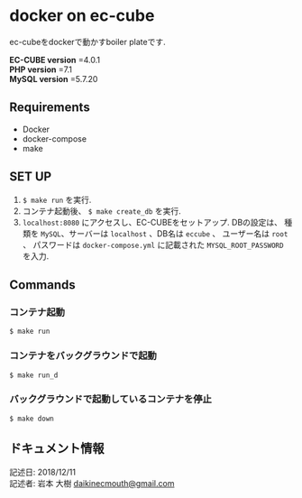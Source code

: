 # docker on ec-cube
ec-cubeをdockerで動かすboiler plateです. 

**EC-CUBE version** =4.0.1   
**PHP version** =7.1    
**MySQL version** =5.7.20

## Requirements
* Docker
* docker-compose
* make

## SET UP
1. `$ make run` を実行.
2. コンテナ起動後、 `$ make create_db` を実行.
3. `localhost:8080` にアクセスし、EC-CUBEをセットアップ. DBの設定は、 種類を `MySQL`、サーバーは `localhost` 、DB名は `eccube` 、 ユーザー名は `root` 、 パスワードは `docker-compose.yml` に記載された `MYSQL_ROOT_PASSWORD` を入力.

## Commands
### コンテナ起動
```
$ make run
```
### コンテナをバックグラウンドで起動
```
$ make run_d
```

### バックグラウンドで起動しているコンテナを停止
```
$ make down
```

## ドキュメント情報
記述日: 2018/12/11   
記述者: 岩本 大樹 daikinecmouth@gmail.com